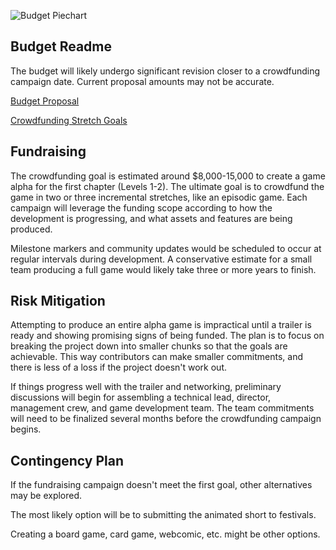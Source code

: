 ![Budget Piechart](https://github.com/jcongerkallas1/Folkvangr/blob/master/Budget/budget_piechart2.jpg)

## Budget Readme
The budget will likely undergo significant revision closer to a crowdfunding campaign date.  Current proposal amounts may not be accurate.

[Budget Proposal](https://docs.google.com/spreadsheets/d/1GkCL7yzXFakqMCULWRrPxNCTeMgtRffrsgK5qt7yyoU/edit?usp=sharing)

[Crowdfunding Stretch Goals](https://github.com/jcongerkallas1/Folkvangr/blob/master/Budget/Stretch%20Goals.md)

## Fundraising
The crowdfunding goal is estimated around $8,000-15,000 to create a game alpha for the first chapter (Levels 1-2).  The ultimate goal is to crowdfund the game in two or three incremental stretches, like an episodic game.  Each campaign will leverage the funding scope according to how the development is progressing, and what assets and features are being produced.  

Milestone markers and community updates would be scheduled to occur at regular intervals during development.  A conservative estimate for a small team producing a full game would likely take three or more years to finish.

## Risk Mitigation

Attempting to produce an entire alpha game is impractical until a trailer is ready and showing promising signs of being funded.  The plan is to focus on breaking the project down into smaller chunks so that the goals are achievable.  This way contributors can make smaller commitments, and there is less of a loss if the project doesn't work out.

If things progress well with the trailer and networking, preliminary discussions will begin for assembling a technical lead, director, management crew, and game development team.  The team commitments will need to be finalized several months before the crowdfunding campaign begins.

## Contingency Plan
If the fundraising campaign doesn't meet the first goal, other alternatives may be explored. 

The most likely option will be to submitting the animated short to festivals.

Creating a board game, card game, webcomic, etc. might be other options. 

